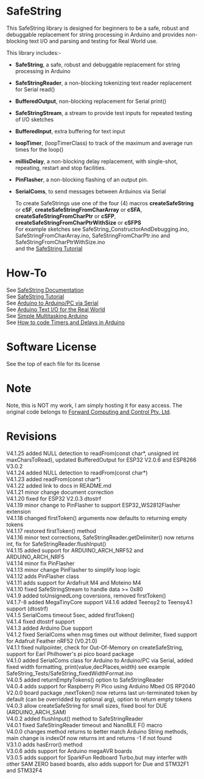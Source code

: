 # SafeString
This SafeString library is designed for beginners to be a safe, robust and debuggable replacement for string processing in Arduino and provides non-blocking text I/O and parsing and testing for Real World use.

This library includes:-  
* **SafeString**, a safe, robust and debuggable replacement for string processing in Arduino  
* **SafeStringReader**, a non-blocking tokenizing text reader replacement for Serial read()  
* **BufferedOutput**, non-blocking replacement for Serial print()  
* **SafeStringStream**, a stream to provide test inputs for repeated testing of I/O sketches   
* **BufferedInput**, extra buffering for text input  
* **loopTimer**, (loopTimerClass) to track of the maximum and average run times for the loop()  
* **millisDelay**, a non-blocking delay replacement, with single-shot, repeating, restart and stop facilities.  
* **PinFlasher**, a non-blocking flashing of an output pin.  
* **SerialComs**, to send messages between Arduinos via Serial

  To create SafeStrings use one of the four (4) macros **createSafeString** or **cSF**, **createSafeStringFromCharArray** or **cSFA**, **createSafeStringFromCharPtr** or **cSFP**, **createSafeStringFromCharPtrWithSize** or **cSFPS**<br> 
  For example sketches see SafeString_ConstructorAndDebugging.ino, SafeStringFromCharArray.ino, SafeStringFromCharPtr.ino and SafeStringFromCharPtrWithSize.ino<br>
  and the [SafeString Tutorial](https://www.forward.com.au/pfod/ArduinoProgramming/SafeString/index.html)
    
# How-To
See [SafeString Documentation](https://www.forward.com.au/pfod/ArduinoProgramming/SafeString/docs/html/index.html)  
See [SafeString Tutorial](https://www.forward.com.au/pfod/ArduinoProgramming/SafeString/index.html)  
See [Arduino to Arduino/PC via Serial](https://www.forward.com.au/pfod/ArduinoProgramming/SoftwareSolutions/ComsPair.html)  
See [Arduino Text I/O for the Real World](https://www.forward.com.au/pfod/ArduinoProgramming/Serial_IO/index.html)  
See [Simple Multitasking Arduino](https://www.forward.com.au/pfod/ArduinoProgramming/RealTimeArduino/index.html)  
See [How to code Timers and Delays in Arduino](https://www.forward.com.au/pfod/ArduinoProgramming/TimingDelaysInArduino.html)  

# Software License
See the top of each file for its license

# Note
Note, this is NOT my work, I am simply hosting it for easy access. The original code belongs to [Forward Computing and Control Pty. Ltd](https://www.forward.com.au/pfod/ArduinoProgramming/SafeString/index.html).

# Revisions
V4.1.25 added NULL detection to readFrom(const char*, unsigned int maxCharsToRead), updated BufferedOutput for ESP32 V2.0.6 and ESP8266 V3.0.2     
V4.1.24 added NULL detection to readFrom(const char*)     
V4.1.23 added readFrom(const char*)     
V4.1.22 added link to docs in README.md     
V4.1.21 minor change document correction     
V4.1.20 fixed for ESP32 V2.0.3 dtostrf     
V4.1.19 minor change to PinFlasher to support ESP32_WS2812Flasher extension     
V4.1.18 changed firstToken() arguments now defaults to returning empty tokens     
V4.1.17 restored firstToken() method     
V4.1.16 minor text corrections, SafeStringReader.getDelimiter() now returns int, fix for SafeStringReader.flushInput()     
V4.1.15 added support for ARDUINO_ARCH_NRF52 and ARDUINO_ARCH_NRF5    
V4.1.14 minor fix PinFlasher  
V4.1.13 minor change PinFlasher to simplify loop logic    
V4.1.12 adds PinFlasher class  
V4.1.11 adds support for Ardafruit M4 and Moteino M4  
V4.1.10 fixed SafeStringStream to handle data >= 0x80  
V4.1.9 added toUnsignedLong coversions, removed firstToken()  
V4.1.7-8 added MegaTinyCore support 
V4.1.6 added Teensy2 to Teensy4.1 support (dtostrf)  
V4.1.5 SerialComs timeout 5sec, added firstToken()  
V4.1.4 fixed dtostrf support  
V4.1.3 added Arduino Due support  
V4.1.2 fixed SerialComs when msg times out without delimiter, fixed support for Adafruit Feather nRF52 (V0.21.0)  
V4.1.1 fixed nullpointer, check for Out-Of-Memory on createSafeString, support for Earl Philhower's pi pico board package  
V4.1.0 added SerialComs class for Arduino to Arduino/PC via Serial, added fixed width formatting, print(value,decPlaces,width) see example SafeString_Tests/SafeString_fixedWidthFormat.ino  
V4.0.5 added returnEmptyTokens() option to SafeStringReader  
V4.0.4 adds support for Raspberry Pi Pico using Arduino Mbed OS RP2040 V2.0.0 board package ,nextToken() now returns last un-terminated token by default (can be overridded by optional arg), option to return empty tokens  
V4.0.3 allow createSafeString for small sizes, fixed bool for DUE (ARDUINO_ARCH_SAM)  
V4.0.2 added flushInput() method to SafeStringReader  
V4.0.1 fixed SafeStringReader timeout and NanoBLE F() macro  
V4.0.0 changes method returns to better match Arduino String methods, main change is indexOf now returns int and returns -1 if not found  
V3.1.0 adds hasError() method  
V3.0.6 adds support for Arduino megaAVR boards  
V3.0.5 adds support for SparkFun Redboard Turbo,but may interfer with other SAM ZERO based boards, also adds support for Due and STM32F1 and STM32F4  

